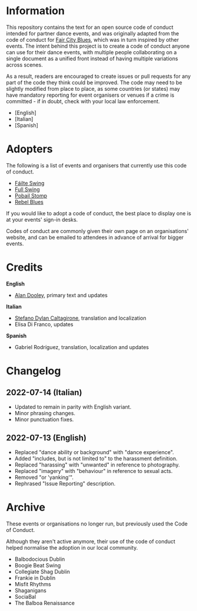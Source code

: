 # Information
This repository contains the text for an open source code of conduct intended for partner dance events, and was originally adapted from the code of conduct for [Fair City Blues](http://faircityblues.com/code.html), which was in turn inspired by other events. The intent behind this project is to create a code of conduct anyone can use for their dance events, with multiple people collaborating on a single document as a unified front instead of having multiple variations across scenes.

As a result, readers are encouraged to create issues or pull requests for any part of the code they think could be improved. The code may need to be slightly modified from place to place, as some countries (or states) may have mandatory reporting for event organisers or venues if a crime is committed - if in doubt, check with your local law enforcement.

* [English]
* [Italian]
* [Spanish]

# Adopters
The following is a list of events and organisers that currently use this code of conduct. 

* [Fáilte Swing](https://www.facebook.com/failteswing)
* [Full Swing](https://www.fullswing.ie/)
* [Pobail Stomp](https://www.facebook.com/pobailstomp/)
* [Rebel Blues](https://www.facebook.com/rebelblues.ie)

If you would like to adopt a code of conduct, the best place to display one is at your events' sign-in desks.

Codes of conduct are commonly given their own page on an organisations' website, and can be emailed to attendees in advance of arrival for bigger events.

# Credits
**English**
* [Alan Dooley](https://www.adubhlaoich.ie/), primary text and updates

**Italian**
* [Stefano Dylan Caltagirone](stefanodylan@libero.it), translation and localization
* Elisa Di Franco, updates

**Spanish**
* Gabriel Rodríguez, translation, localization and updates

# Changelog
## 2022-07-14 (Italian)
* Updated to remain in parity with English variant.
* Minor phrasing changes.
* Minor punctuation fixes.

## 2022-07-13 (English)
* Replaced "dance ability or background" with "dance experience".
* Added "includes, but is not limited to" to the harassment definition.
* Replaced "harassing" with "unwanted" in reference to photography.
* Replaced "imagery" with "behaviour" in reference to sexual acts.
* Removed "or 'yanking'".
* Rephrased "Issue Reporting" description.

# Archive
These events or organisations no longer run, but previously used the Code of Conduct. 

Although they aren't active anymore, their use of the code of conduct helped normalise the adoption in our local community.

* Balbodocious Dublin
* Boogie Beat Swing
* Collegiate Shag Dublin
* Frankie in Dublin
* Misfit Rhythms
* Shaganigans
* SociaBal
* The Balboa Renaissance